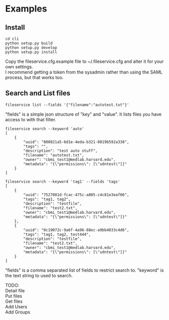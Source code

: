# Examples

## Install
```
cd cli
python setup.py build
python setup.py develop
python setup.py install
```
Copy the fileservice.cfg.example file to ~/.fileservice.cfg and alter it for your own settings.  
I recommend getting a token from the sysadmin rather than using the SAML process, but that works too. 


## Search and List files
```
fileservice list --fields '{"filename":"autotest.txt"}'
```
"fields" is a simple json structure of "key" and "value". It lists files you have access to with that filter.  

```
fileservice search --keyword 'auto'
[
    {
        "uuid": "800821a5-6d1e-4eda-b321-0819b592a338", 
        "tags": "", 
        "description": "test auto stuff", 
        "filename": "autotest.txt", 
        "owner": "cbmi_test1@medlab.harvard.edu", 
        "metadata": "{\"permissions\": [\"udntest\"]}"
    }
]
```
```
fileservice search --keyword 'tag1' --fields 'tags'
[
    {
        "uuid": "7527081d-fcac-475c-a805-c4c81e3eaf06", 
        "tags": "tag1, tag2", 
        "description": "testfile", 
        "filename": "test2.txt", 
        "owner": "cbmi_test1@medlab.harvard.edu", 
        "metadata": "{\"permissions\": [\"udntest\"]}"
    }, 
    {
        "uuid": "0c19072c-9a6f-4a96-88ec-a9bb4033c4d6", 
        "tags": "tag1, tag2, test444", 
        "description": "testfile", 
        "filename": "test2.txt", 
        "owner": "cbmi_test1@medlab.harvard.edu", 
        "metadata": "{\"permissions\": [\"udntest\"]}"
    }
]
```
"fields" is a comma separated list of fields to restrict search to. "keyword" is the text string to used to search.  



TODO:  
Detail file  
Put files  
Get files  
Add Users  
Add Groups